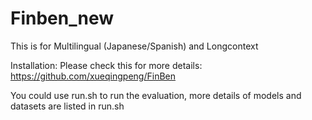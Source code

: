 # Finben_new

This is for Multilingual
    (Japanese/Spanish)
and Longcontext

Installation:
Please check this for more details: https://github.com/xueqingpeng/FinBen

You could use run.sh to run the evaluation, more details of models and datasets are listed in run.sh